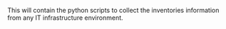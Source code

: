 This will contain the python scripts to collect the inventories information from any IT infrastructure environment.

